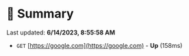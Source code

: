 # 📖 Summary
Last updated: **6/14/2023, 8:55:58 AM**

- `GET` [https://google.com](https://google.com) - **Up** (158ms)
